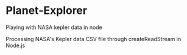 # Planet-Explorer
Playing with NASA kepler data in node

Processing NASA's Kepler data CSV file through createReadStream in Node.js
